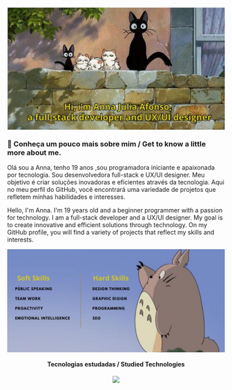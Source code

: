 <p align="left">
  <img align="center" src="imagem-github.jpg">
</p>

### 🌾 Conheça um pouco mais sobre mim / Get to know a little more about me.

Olá sou a Anna, tenho 19 anos ,sou programadora iniciante e apaixonada por tecnologia. Sou desenvolvedora full-stack e UX/UI designer. Meu objetivo é criar soluções inovadoras e eficientes através da tecnologia. Aqui no meu perfil do GitHub, você encontrará uma variedade de projetos que refletem minhas habilidades e interesses.

Hello, I'm Anna. I'm 19 years old and a beginner programmer with a passion for technology. I am a full-stack developer and a UX/UI designer. My goal is to create innovative and efficient solutions through technology. On my GitHub profile, you will find a variety of projects that reflect my skills and interests.

<p align="center">
  <img align="center" src="github-imagem2.jpg" alt="Imagem">
</p>

<h4 align="center">Tecnologias estudadas / Studied Technologies </h4>

<p align="center">
  <a href="https://skillicons.dev">
    <img src="https://skillicons.dev/icons?i=html,css,js,react,py,ruby,c,mysql," />
  </a>
</p>





